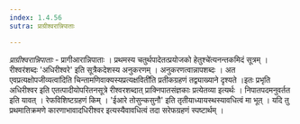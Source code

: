 ```yaml
---
index: 1.4.56
sutra: प्राग्रीश्वरान्निपाताः

---
```

_प्राग्रीश्वरान्निपाताः_ - प्रागीआरान्निपाताः । प्रथमस्य चतुर्थपादेतत्प्रयोजको हेतुश्चे॑त्यनन्तकमिदं सूत्रम् ।रीश्वर॑शब्दः 'अधिरीश्वरे' इति सूत्रैकदेशस्य अनुकरणम् । अनुकरणत्वान्नापशब्दः । अत एवप्रत्यक्षोपजीव्यत्वा॑दिति चिन्तामणिवाक्यस्यप्रत्यक्षविती॑ति प्रतीकग्रहणं तद्व्याख्याने दृश्यते ।इतः प्रभृति अधिरीश्वर इति एतत्पादीयोपरितनसूत्रे रीश्वरशब्दात् प्राक्निपातसंज्ञकाः प्रत्येतव्या इत्यर्थः । निपातपदमनुवर्तत इति यावत् । रेफविशिष्टग्रहणं किम्  । 'ईआरे तोसुन्कसुनौ' इति तृतीयाध्यायस्थस्यावधित्वं मा भूत् । यदि तु प्रथमातिक्रमणे कारणाभावादधिरीश्वर इत्यस्यैवावधित्वं तदा सरेफग्रहणं स्पष्टार्थम् ।